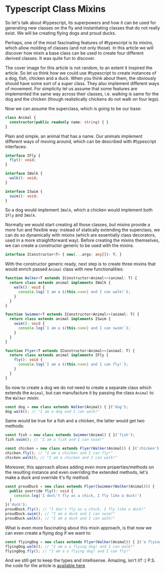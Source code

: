 # Typescript Class Mixins

So let's talk about #typescript, its superpowers and how it can be used for generating new classes on the fly and instantiating classes that do not really exist. We will be creating flying dogs and proud ducks.

Perhaps, one of the most fascinating features of #typescript is its mixins, which allow molding of classes (and not only those). In this article we will discover how mixin a base class can be used to create four different derived classes. It was quite fun to discover.

The cover image for this article is not random, to an extent it inspired the article. So let us think how we could use #typescript to create instances of a dog, fish, chicken and a duck. When you think about them, the obviously should have some sort of a super class. They also implement different ways of movement. For simplicity let us assume that some features are implemented the same way across their classes, i.e. walking is same for the dog and the chicken (though realistically chickens do not walk on four legs).

Now we can assume the superclass, which is going to be our base:

```typescript
class Animal {
  constructor(public readonly name: string) { }
}
```

Plain and simple, an animal that has a name.
Our animals implement different ways of moving around, which can be described with #typescript interfaces:
```typescript
interface IFly {
  fly(): void;
}

interface IWalk {
  walk(): void;
}

interface ISwim {
  swim(): void;
}
```

So a dog would implement `IWalk`, which a chicken would implement both `IFly` and `IWalk`.

Normally we would start creating all those classes, but mixins provide a more fun and flexible way: instead of statically extending the superclass, we can do so dynamically with mixins (which are essentially class decorators, used in a more straightforward way).
Before creating the mixins themselves, we can create a constructor generic to be used with the mixins.
```typescript
interface IConstructor<T> { new(...args: any[]): T; }
```

With the constructor generic ready, next step is to create three mixins that would enrich passed `Animal` class with new functionalities:
```typescript
function Walker<T extends IConstructor<Animal>>(animal: T) {
  return class extends animal implements IWalk {
    walk(): void {
      console.log(`I am a ${this.name} and I can walk!`);
    }
  }
}

function Swimmer<T extends IConstructor<Animal>>(animal: T) {
  return class extends animal implements ISwim {
    swim(): void {
      console.log(`I am a ${this.name} and I can swim!`);
    }
  }
}

function Flyer<T extends IConstructor<Animal>>(animal: T) {
  return class extends animal implements IFly {
    fly(): void {
      console.log(`I am a ${this.name} and I can fly!`);
    }
  }
}
```

So now to create a dog we do not need to create a separate class which extends the `Animal`, but can manufacture it by passing the class `Animal` to the `Walker` mixin:
```typescript
const dog = new class extends Walker(Animal) { }('dog');
dog.walk(); // "I am a dog and I can walk!" 
```

Same would be true for a fish and a chicken, the latter would get two methods:
```typescript
const fish = new class extends Swimmer(Animal) { }('fish');
fish.swim(); // "I am a fish and I can swim!" 

const chicken = new class extends Flyer(Walker(Animal)) { }('chicken');
chicken.fly(); // "I am a chicken and I can fly!" 
chicken.walk(); // "I am a chicken and I can walk!" 
```

Moreover, this approach allows adding even more properties/methods on the resulting instance and even overriding the extended methods, let's make a duck and override it's fly method:
```typescript
const proudDuck = new class extends Flyer(Swimmer(Walker(Animal))) {
  public override fly(): void {
    console.log('I don\'t fly as a chick, I fly like a duck!')
  }
}('duck');
proudDuck.fly(); // "I don't fly as a chick, I fly like a duck!" 
proudDuck.swim(); // "I am a duck and I can swim!" 
proudDuck.walk(); // "I am a duck and I can walk!" 
```

What is even more fascinating about this mixin approach, is that now we can even create a flying dog if we want to:
```typescript
const flyingDog = new class extends Flyer(Walker(Animal)) { }('a flying dog!');
flyingDog.walk(); // "I am a a flying dog! and I can walk!" 
flyingDog.fly(); // "I am a a flying dog! and I can fly!" 
```

And we still get to keep the types and intellisense. Amazing, isn't it? :)
P.S. the code for the article is [available here](https://www.typescriptlang.org/play?target=99&jsx=0#code/PQKhAIChwhJAbeBXAzgFwE4EM0EsD2AduAMb4AmApuAGb4bhoAW1WGeJ8l0ETaaABxQAuYMADukgHTxchANaVycqWQC2wAUngpKwNAE8BlFCQy4BaALScsKFFbW4AHnIcA3fPAoG1BjFYGlAK4KCzuPOB8giJiVO5SaPjAAEbiJFj6RiZmFta29o4ublYAzEy4KTzAkJAFKOAAgoS4aljw4ADe0KRE6BhIJEkYABRaKbIk4BiUWORE8AbghFhqlMLg-XIA5gCUXeAAvpDHkHJolBg0WCTUsABii109NIsjuxueuOQA3Ce150u11u4FgAHV2vJnuBwOJIe9Pvhvn9ToCrjc7gBlcStaGbHFqBHgL6-f5nQgXdEg2AAYT6mEGwwAPAAVAB8B0IlHEIykfLY2xE4CwhAMAG0ALofcAsn5HWo0JCEIYEYgQ+CKDCs8CUZwXQjkBq0+kDIb0JnNVrtNlskYiq3wDYs-bdGEzNBIDDEeo6vWUA0Ne1tDqtARcNYUo3qqGumGw+HSkl4uO9QgoLyUGT4bYjAAGsGFamF4AAJJ1mKEpCs1odhQbQaQRfGNQBCXO7P4p44w46nRXKvBEcDY1prLUs336w2gulphlmrWW4M2u0tYNOl09d2e73wOwNXVTwNr9rgUPh-1oI0jouxmEoAlEpN3uNkNMZrM5-OF4tlisoKtVkoWsRXIBsMmIB9WjbDseh7HpewVJUVSHR4gnHSd-WnY051NZkl2tW0g3aDc8W3L1SD3exMIDOsHTPNQw0oCMr1BNDk1oN5EyRMCXxhN90y4T88wLVZf3LCoAOrYC6zAgsIM4gwYM7ONu3lU4BLQcB5m2cAAF5lm5Sj9xo6do0uEYCPgF0jhGAByHS7NgnSpDhDV3j+Op6VoUImH0wzxGM6jDywhobzHSyT2sg5DnsmhfKcv54rCKQoMJWCvLnUgKhIRRiAMrlAp9ELaLQizzNGKzdhs2K7JIHK8sSuoGv9KRXgMDzmtwXLWrc+ROsy9BwAEDB8CQcgABFBihAqjOKv1SsWCzwvKyELKq6q8XGSZwHwdxLnMKhFKfHiOIEj9vBzOyC3mQgAB07K09rhUDbLuvkAAaBtntkRRi3IaaWychCTnsgHcqakaxsm6a2q4v4ofGqbctSx9YMRmGUb6gbNMUnYJuzfzCqCg8FunMrRgqyKHU2zpbLsrA8cIXSdKB2D2vx7NXITJLFk57Y4Y6jsgA)